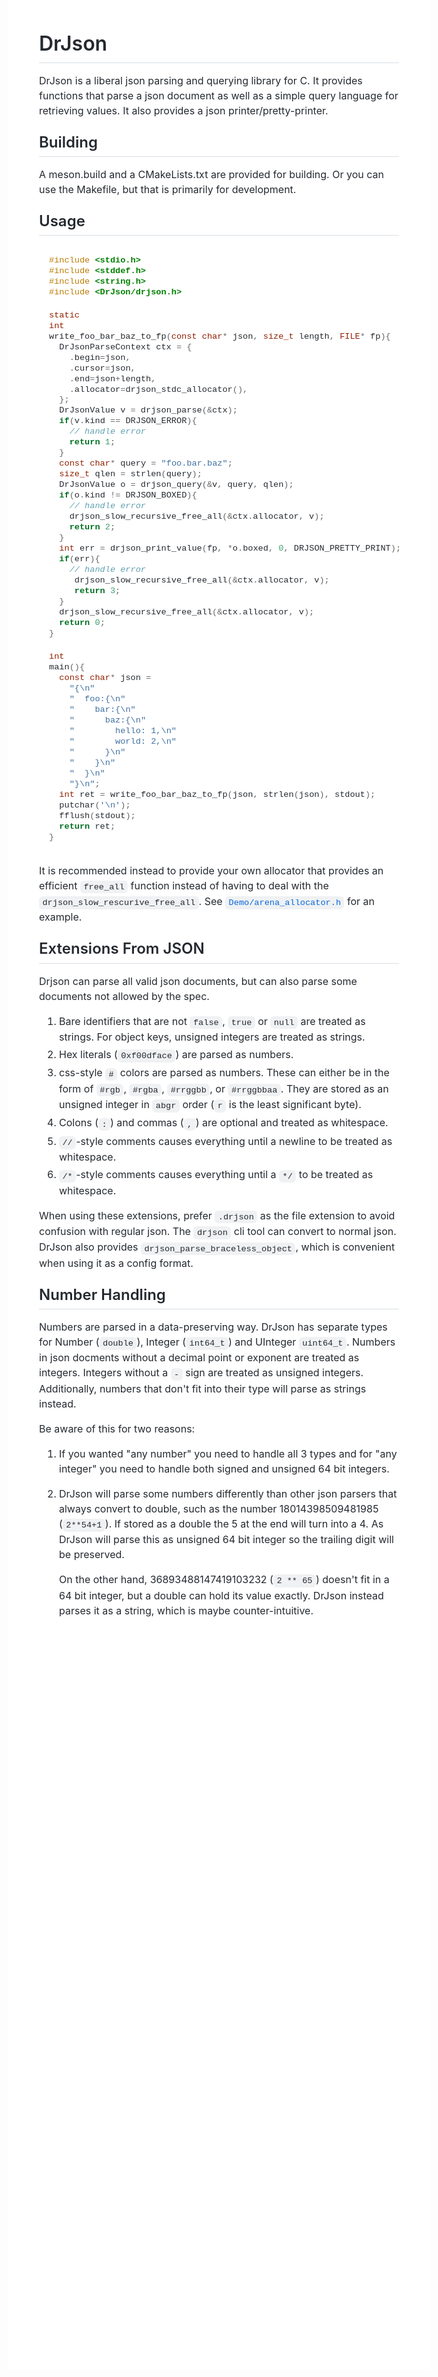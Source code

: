# DrJson

DrJson is a liberal json parsing and querying library for C.
It provides functions that parse a json document as well as a simple query
language for retrieving values.  It also provides a json printer/pretty-printer.

## Building

A meson.build and a CMakeLists.txt are provided for building. Or you can use
the Makefile, but that is primarily for development.

## Usage

```c
#include <stdio.h>
#include <stddef.h>
#include <string.h>
#include <DrJson/drjson.h>

static
int
write_foo_bar_baz_to_fp(const char* json, size_t length, FILE* fp){
  DrJsonParseContext ctx = {
    .begin=json,
    .cursor=json,
    .end=json+length,
    .allocator=drjson_stdc_allocator(),
  };
  DrJsonValue v = drjson_parse(&ctx);
  if(v.kind == DRJSON_ERROR){
    // handle error
    return 1;
  }
  const char* query = "foo.bar.baz";
  size_t qlen = strlen(query);
  DrJsonValue o = drjson_query(&v, query, qlen);
  if(o.kind != DRJSON_BOXED){
    // handle error
    drjson_slow_recursive_free_all(&ctx.allocator, v);
    return 2;
  }
  int err = drjson_print_value(fp, *o.boxed, 0, DRJSON_PRETTY_PRINT);
  if(err){
    // handle error
     drjson_slow_recursive_free_all(&ctx.allocator, v);
     return 3;
  }
  drjson_slow_recursive_free_all(&ctx.allocator, v);
  return 0;
}

int
main(){
  const char* json =
    "{\n"
    "  foo:{\n"
    "    bar:{\n"
    "      baz:{\n"
    "        hello: 1,\n"
    "        world: 2,\n"
    "      }\n"
    "    }\n"
    "  }\n"
    "}\n";
  int ret = write_foo_bar_baz_to_fp(json, strlen(json), stdout);
  putchar('\n');
  fflush(stdout);
  return ret;
}
```

It is recommended instead to provide your own allocator that provides an
efficient `free_all` function instead of having to deal with the
`drjson_slow_rescurive_free_all`.
See [`Demo/arena_allocator.h`](Demo/arena_allocator.h) for an example.

## Extensions From JSON

Drjson can parse all valid json documents, but can also parse some documents not allowed by the spec.

1. Bare identifiers that are not `false`, `true` or `null` are treated
   as strings. For object keys, unsigned integers are treated as strings.
2. Hex literals (`0xf00dface`) are parsed as numbers.
3. css-style `#` colors are parsed as numbers. These can either be in the form
   of `#rgb`, `#rgba`, `#rrggbb`, or `#rrggbbaa`. They are stored as an unsigned
   integer in `abgr` order (`r` is the least significant byte).
4. Colons (`:`) and commas (`,`) are optional and treated as whitespace.
5. `//`-style comments causes everything until a newline to be treated as whitespace.
6. `/*`-style comments causes everything until a `*/` to be treated as whitespace.

When using these extensions, prefer `.drjson` as the file extension to avoid
confusion with regular json. The `drjson` cli tool can convert to normal json.
DrJson also provides `drjson_parse_braceless_object`, which is convenient when
using it as a config format.

## Number Handling

Numbers are parsed in a data-preserving way. DrJson has separate
types for Number (`double`), Integer (`int64_t`) and UInteger `uint64_t`.
Numbers in json docments without a decimal point or exponent are treated as
integers. Integers without a `-` sign are treated as unsigned integers.
Additionally, numbers that don't fit into their type will parse as strings
instead.

Be aware of this for two reasons:

1.  If you wanted "any number" you need to handle all 3 types and for "any
    integer" you need to handle both signed and unsigned 64 bit integers.

2.  DrJson will parse some numbers differently than other json parsers that
    always convert to double, such as the number 18014398509481985 (`2**54+1`).
    If stored as a double the 5 at the end will turn into a 4. As DrJson will
    parse this as unsigned 64 bit integer so the trailing digit will be
    preserved.

    On the other hand, 36893488147419103232 (`2 ** 65`) doesn't fit in a 64 bit
    integer, but a double can hold its value exactly. DrJson instead parses it
    as a string, which is maybe counter-intuitive.

<style>
/*
Obtained from https://github.com/sindresorhus/github-markdown-css/blob/main/github-markdown.css

Modified a bit to cut out the bloat.
*/
@media (prefers-color-scheme: dark) {
  body {
    color-scheme: dark;
    --fg-default: #c9d1d9;
    --fg-muted: #8b949e;
    --fg-subtle: #484f58;
    --canvas-default: #0d1117;
    --canvas-subtle: #161b22;
    --border-default: #30363d;
    --border-muted: #21262d;
    --neutral-muted: rgba(110,118,129,0.4);
    --accent-fg: #58a6ff;
    --accent-emphasis: #1f6feb;
    --attention-subtle: rgba(187,128,9,0.15);
  }
}

@media (prefers-color-scheme: light) {
  body {
    color-scheme: light;
    --fg-default: #24292f;
    --fg-muted: #57606a;
    --fg-subtle: #6e7781;
    --canvas-default: #ffffff;
    --canvas-subtle: #f6f8fa;
    --border-default: #d0d7de;
    --border-muted: hsla(210,18%,87%,1);
    --neutral-muted: rgba(175,184,193,0.2);
    --accent-fg: #0969da;
    --accent-emphasis: #0969da;
    --attention-subtle: #fff8c5;
  }
}
body {
  -ms-text-size-adjust: 100%;
  -webkit-text-size-adjust: 100%;
  color: var(--fg-default);
  background-color: var(--canvas-default);
  font-family: -apple-system,BlinkMacSystemFont,"Segoe UI",Helvetica,Arial,sans-serif,"Apple Color Emoji","Segoe UI Emoji";
  font-size: 16px;
  line-height: 1.5;
  word-wrap: break-word;
}
body md,
body figcaption,
body figure {
  display: block;
}
body summary {
  display: list-item;
}
body [hidden] {
  display: none !important;
}
body a {
  background-color: transparent;
  color: var(--accent-fg);
  text-decoration: none;
}
body a:active,
body a:hover {
  outline-width: 0;
}
body abbr[title] {
  border-bottom: none;
  text-decoration: underline dotted;
}
body b,
body strong {
  font-weight: 600;
}
body dfn {
  font-style: italic;
}
body h1 {
  margin: .67em 0;
  font-weight: 600;
  padding-bottom: .3em;
  font-size: 2em;
  border-bottom: 1px solid var(--border-muted);
}
body mark {
  background-color: var(--attention-subtle);
  color: var(--text-primary);
}
body small {
  font-size: 90%;
}
body sub,
body sup {
  font-size: 75%;
  line-height: 0;
  position: relative;
  vertical-align: baseline;
}
body sub {
  bottom: -0.25em;
}
body sup {
  top: -0.5em;
}
body img {
  border-style: none;
  max-width: 100%;
  box-sizing: content-box;
  background-color: var(--canvas-default);
}
body code,
body kbd,
body pre,
body samp {
  font-family: monospace,monospace;
  font-size: 1em;
}
body figure {
  margin: 1em 40px;
}
body hr {
  box-sizing: content-box;
  overflow: hidden;
  background: transparent;
  border-bottom: 1px solid var(--border-muted);
  height: .25em;
  padding: 0;
  margin: 24px 0;
  background-color: var(--border-default);
  border: 0;
}
body input {
  font: inherit;
  margin: 0;
  overflow: visible;
  font-family: inherit;
  font-size: inherit;
  line-height: inherit;
}
body a:hover {
  text-decoration: underline;
}
body hr::before {
  display: table;
  content: "";
}
body hr::after {
  display: table;
  clear: both;
  content: "";
}
body table {
  border-spacing: 0;
  border-collapse: collapse;
  display: block;
  width: max-content;
  max-width: 100%;
  overflow: auto;
}
body td,
body th {
  padding: 0;
}
body h1,
body h2,
body h3,
body h4,
body h5,
body h6 {
  margin-top: 24px;
  margin-bottom: 16px;
  font-weight: 600;
  line-height: 1.25;
}
body h2 {
  font-weight: 600;
  padding-bottom: .3em;
  font-size: 1.5em;
  border-bottom: 1px solid var(--border-muted);
}
body h3 {
  font-weight: 600;
  font-size: 1.25em;
}
body h4 {
  font-weight: 600;
  font-size: 1em;
}
body h5 {
  font-weight: 600;
  font-size: .875em;
}
body h6 {
  font-weight: 600;
  font-size: .85em;
  color: var(--fg-muted);
}
body p {
  margin-top: 0;
  margin-bottom: 10px;
}
body blockquote {
  margin: 0;
  padding: 0 1em;
  color: var(--fg-muted);
  border-left: .25em solid var(--border-default);
}
body ul,
body ol {
  margin-top: 0;
  margin-bottom: 0;
  padding-left: 2em;
}
body ol ol,
body ul ol {
  list-style-type: lower-roman;
}
body ul ul ol,
body ul ol ol,
body ol ul ol,
body ol ol ol {
  list-style-type: lower-alpha;
}
body dd {
  margin-left: 0;
}
body tt,
body code {
  font-family: ui-monospace,SFMono-Regular,SF Mono,Menlo,Consolas,Liberation Mono,monospace;
  font-size: 12px;
}
body pre {
  margin-top: 0;
  margin-bottom: 0;
  font-family: ui-monospace,SFMono-Regular,SF Mono,Menlo,Consolas,Liberation Mono,monospace;
  font-size: 12px;
  word-wrap: normal;
}
body ::placeholder {
  color: var(--fg-subtle);
  opacity: 1;
}
body>*:first-child {
  margin-top: 0 !important;
}
body>*:last-child {
  /*margin-bottom: 0 !important;*/
}
body a:not([href]) {
  color: inherit;
  text-decoration: none;
}
body p,
body blockquote,
body ul,
body ol,
body dl,
body table,
body pre,
body md {
  margin-top: 0;
  margin-bottom: 16px;
}
body blockquote>:first-child {
  margin-top: 0;
}
body blockquote>:last-child {
  margin-bottom: 0;
}
body sup>a::before {
  content: "[";
}
body sup>a::after {
  content: "]";
}
body h1 tt,
body h1 code,
body h2 tt,
body h2 code,
body h3 tt,
body h3 code,
body h4 tt,
body h4 code,
body h5 tt,
body h5 code,
body h6 tt,
body h6 code {
  padding: 0 .2em;
  font-size: inherit;
}
body ol[type="1"] {
  list-style-type: decimal;
}
body ol[type=a] {
  list-style-type: lower-alpha;
}
body ol[type=i] {
  list-style-type: lower-roman;
}
body div>ol:not([type]) {
  list-style-type: decimal;
}
body ul ul,
body ul ol,
body ol ol,
body ol ul {
  margin-top: 0;
  margin-bottom: 0;
}
body li>p {
  margin-top: 16px;
}
body li+li {
  margin-top: .25em;
}
body dl {
  padding: 0;
}
body dl dt {
  padding: 0;
  margin-top: 16px;
  font-size: 1em;
  font-style: italic;
  font-weight: 600;
}
body dl dd {
  padding: 0 16px;
  margin-bottom: 16px;
}
body table th {
  font-weight: 600;
}
body table th,
body table td {
  padding: 6px 13px;
  border: 1px solid var(--border-default);
}
body table tr {
  background-color: var(--canvas-default);
  border-top: 1px solid var(--border-muted);
}
body table tr:nth-child(2n) {
  background-color: var(--canvas-subtle);
}
body table img {
  background-color: transparent;
}
body img[align=right] {
  padding-left: 20px;
}
body img[align=left] {
  padding-right: 20px;
}
body code,
body tt {
  padding: .2em .4em;
  margin: 0;
  font-size: 85%;
  background-color: var(--neutral-muted);
  border-radius: 6px;
}
body code br,
body tt br {
  display: none;
}
body del code {
  text-decoration: inherit;
}
body pre code {
  font-size: 100%;
}
body pre>code {
  padding: 0;
  margin: 0;
  word-break: normal;
  white-space: pre;
  background: transparent;
  border: 0;
}
body pre {
  padding: 16px;
  overflow: auto;
  font-size: 85%;
  line-height: 1.45;
  background-color: var(--canvas-subtle);
  border-radius: 6px;
}
body pre code,
body pre tt {
  display: inline;
  max-width: auto;
  padding: 0;
  margin: 0;
  overflow: visible;
  line-height: inherit;
  word-wrap: normal;
  background-color: transparent;
  border: 0;
}
body ::-webkit-calendar-picker-indicator {
  filter: invert(50%);
}
body {
  width: 40em;
  margin: auto;
  margin-bottom: 24ex;
}
#TOC {
  position: fixed;
  left: 0px;
  top: 0px;
}
</style>
